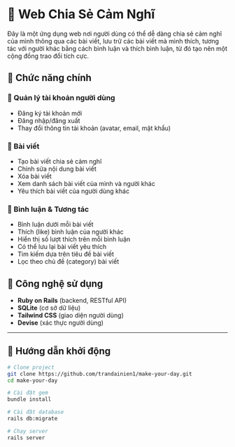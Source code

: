 # 📝 Web Chia Sẻ Cảm Nghĩ

Đây là một ứng dụng web nơi người dùng có thể dễ dàng chia sẻ cảm nghĩ của mình thông qua các bài viết, lưu trữ các bài viết mà mình thích, tương tác với người khác bằng cách bình luận và thích bình luận, từ đó tạo nên một cộng đồng trao đổi tích cực.

## 🔑 Chức năng chính

### 👤 Quản lý tài khoản người dùng
- Đăng ký tài khoản mới
- Đăng nhập/đăng xuất
- Thay đổi thông tin tài khoản (avatar, email, mật khẩu)

### 📝 Bài viết
- Tạo bài viết chia sẻ cảm nghĩ
- Chỉnh sửa nội dung bài viết
- Xóa bài viết
- Xem danh sách bài viết của mình và người khác
- Yêu thích bài viết của người dùng khác

### 💬 Bình luận & Tương tác
- Bình luận dưới mỗi bài viết
- Thích (like) bình luận của người khác
- Hiển thị số lượt thích trên mỗi bình luận
- Có thể lưu lại bài viết yêu thích
- Tìm kiếm dựa trên tiêu đề bài viết
- Lọc theo chủ đề (category) bài viết

## 📌 Công nghệ sử dụng
- **Ruby on Rails** (backend, RESTful API)
- **SQLite** (cơ sở dữ liệu)
- **Tailwind CSS** (giao diện người dùng)
- **Devise** (xác thực người dùng)

---

## 🚀 Hướng dẫn khởi động

```bash
# Clone project
git clone https://github.com/trandainien1/make-your-day.git
cd make-your-day

# Cài đặt gem
bundle install

# Cài đặt database
rails db:migrate

# Chạy server
rails server
```

